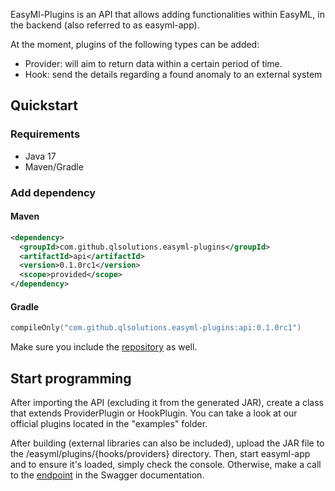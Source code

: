 EasyMl-Plugins is an API that allows adding functionalities within EasyML, in the backend (also referred to as easyml-app).

At the moment, plugins of the following types can be added:

- Provider: will aim to return data within a certain period of time. 
- Hook: send the details regarding a found anomaly to an external system

## Quickstart

### Requirements
* Java 17
* Maven/Gradle

### Add dependency
#### Maven
```xml
<dependency>
  <groupId>com.github.qlsolutions.easyml-plugins</groupId>
  <artifactId>api</artifactId>
  <version>0.1.0rc1</version>
  <scope>provided</scope>
</dependency>
```

#### Gradle
```kotlin
compileOnly("com.github.qlsolutions.easyml-plugins:api:0.1.0rc1")
```

Make sure you include the <a href="https://jitpack.io/">repository</a> as well.

## Start programming

After importing the API (excluding it from the generated JAR), create a class that extends ProviderPlugin or HookPlugin. You can take a look at our official plugins located in the "examples" folder.

After building (external libraries can also be included), upload the JAR file to the /easyml/plugins/{hooks/providers} directory. 
Then, start easyml-app and to ensure it's loaded, simply check the console. Otherwise, make a call to the [endpoint]() in the Swagger documentation.
